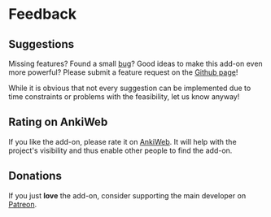 # Feedback

## Suggestions

Missing features? Found a small [bug](text/bugs#Known-issues)? Good ideas to make this
add-on even more powerful? Please submit a feature request on the
[Github page](https://github.com/fonol/anki-search-inside-add-card/issues)!

While it is obvious that not every suggestion can be implemented due to time constraints
or problems with the feasibility, let us know anyway!

## Rating on AnkiWeb

If you like the add-on, please rate it on [AnkiWeb](https://ankiweb.net/shared/info/1781298089).
It will help with the project's visibility and thus enable other people to find the add-on.


## Donations

If you just **love** the add-on, consider supporting the main developer on [Patreon](https://www.patreon.com/tomtomtom).
